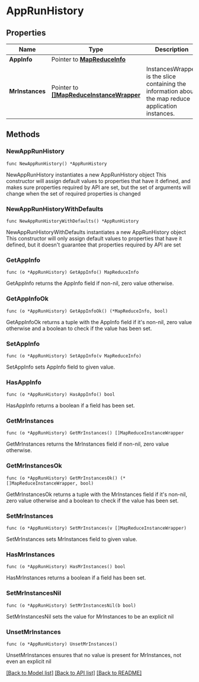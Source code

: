 # AppRunHistory

## Properties

Name | Type | Description | Notes
------------ | ------------- | ------------- | -------------
**AppInfo** | Pointer to [**MapReduceInfo**](MapReduceInfo.md) |  | [optional] 
**MrInstances** | Pointer to [**[]MapReduceInstanceWrapper**](MapReduceInstanceWrapper.md) | InstancesWrapper is the slice containing the information about the map reduce application instances. | [optional] 

## Methods

### NewAppRunHistory

`func NewAppRunHistory() *AppRunHistory`

NewAppRunHistory instantiates a new AppRunHistory object
This constructor will assign default values to properties that have it defined,
and makes sure properties required by API are set, but the set of arguments
will change when the set of required properties is changed

### NewAppRunHistoryWithDefaults

`func NewAppRunHistoryWithDefaults() *AppRunHistory`

NewAppRunHistoryWithDefaults instantiates a new AppRunHistory object
This constructor will only assign default values to properties that have it defined,
but it doesn't guarantee that properties required by API are set

### GetAppInfo

`func (o *AppRunHistory) GetAppInfo() MapReduceInfo`

GetAppInfo returns the AppInfo field if non-nil, zero value otherwise.

### GetAppInfoOk

`func (o *AppRunHistory) GetAppInfoOk() (*MapReduceInfo, bool)`

GetAppInfoOk returns a tuple with the AppInfo field if it's non-nil, zero value otherwise
and a boolean to check if the value has been set.

### SetAppInfo

`func (o *AppRunHistory) SetAppInfo(v MapReduceInfo)`

SetAppInfo sets AppInfo field to given value.

### HasAppInfo

`func (o *AppRunHistory) HasAppInfo() bool`

HasAppInfo returns a boolean if a field has been set.

### GetMrInstances

`func (o *AppRunHistory) GetMrInstances() []MapReduceInstanceWrapper`

GetMrInstances returns the MrInstances field if non-nil, zero value otherwise.

### GetMrInstancesOk

`func (o *AppRunHistory) GetMrInstancesOk() (*[]MapReduceInstanceWrapper, bool)`

GetMrInstancesOk returns a tuple with the MrInstances field if it's non-nil, zero value otherwise
and a boolean to check if the value has been set.

### SetMrInstances

`func (o *AppRunHistory) SetMrInstances(v []MapReduceInstanceWrapper)`

SetMrInstances sets MrInstances field to given value.

### HasMrInstances

`func (o *AppRunHistory) HasMrInstances() bool`

HasMrInstances returns a boolean if a field has been set.

### SetMrInstancesNil

`func (o *AppRunHistory) SetMrInstancesNil(b bool)`

 SetMrInstancesNil sets the value for MrInstances to be an explicit nil

### UnsetMrInstances
`func (o *AppRunHistory) UnsetMrInstances()`

UnsetMrInstances ensures that no value is present for MrInstances, not even an explicit nil

[[Back to Model list]](../README.md#documentation-for-models) [[Back to API list]](../README.md#documentation-for-api-endpoints) [[Back to README]](../README.md)


